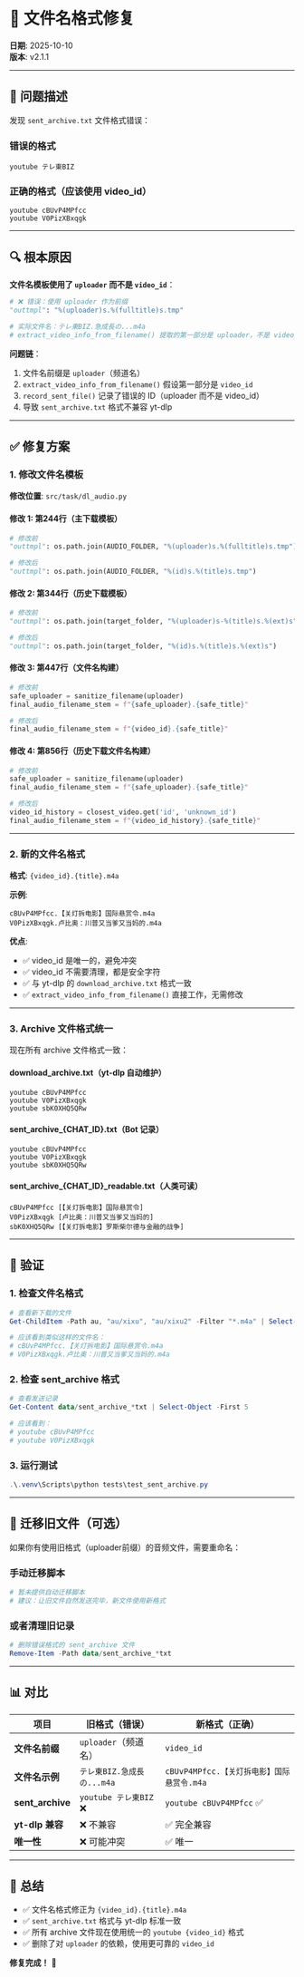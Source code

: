# 🔧 文件名格式修复

**日期**: 2025-10-10  
**版本**: v2.1.1

---

## 🐛 问题描述

发现 `sent_archive.txt` 文件格式错误：

### 错误的格式
```
youtube テレ東BIZ
```

### 正确的格式（应该使用 video_id）
```
youtube cBUvP4MPfcc
youtube V0PizXBxqgk
```

---

## 🔍 根本原因

**文件名模板使用了 `uploader` 而不是 `video_id`**：

```python
# ❌ 错误：使用 uploader 作为前缀
"outtmpl": "%(uploader)s.%(fulltitle)s.tmp"

# 实际文件名：テレ東BIZ.急成長の...m4a
# extract_video_info_from_filename() 提取的第一部分是 uploader，不是 video_id
```

**问题链**：
1. 文件名前缀是 `uploader`（频道名）
2. `extract_video_info_from_filename()` 假设第一部分是 `video_id`
3. `record_sent_file()` 记录了错误的 ID（uploader 而不是 video_id）
4. 导致 `sent_archive.txt` 格式不兼容 yt-dlp

---

## ✅ 修复方案

### 1. 修改文件名模板

**修改位置**: `src/task/dl_audio.py`

#### 修改 1: 第244行（主下载模板）
```python
# 修改前
"outtmpl": os.path.join(AUDIO_FOLDER, "%(uploader)s.%(fulltitle)s.tmp")

# 修改后
"outtmpl": os.path.join(AUDIO_FOLDER, "%(id)s.%(title)s.tmp")
```

#### 修改 2: 第344行（历史下载模板）
```python
# 修改前
"outtmpl": os.path.join(target_folder, "%(uploader)s-%(title)s.%(ext)s")

# 修改后
"outtmpl": os.path.join(target_folder, "%(id)s.%(title)s.%(ext)s")
```

#### 修改 3: 第447行（文件名构建）
```python
# 修改前
safe_uploader = sanitize_filename(uploader)
final_audio_filename_stem = f"{safe_uploader}.{safe_title}"

# 修改后
final_audio_filename_stem = f"{video_id}.{safe_title}"
```

#### 修改 4: 第856行（历史下载文件名构建）
```python
# 修改前
safe_uploader = sanitize_filename(uploader)
final_audio_filename_stem = f"{safe_uploader}.{safe_title}"

# 修改后
video_id_history = closest_video.get('id', 'unknown_id')
final_audio_filename_stem = f"{video_id_history}.{safe_title}"
```

---

### 2. 新的文件名格式

**格式**: `{video_id}.{title}.m4a`

**示例**:
```
cBUvP4MPfcc.【关灯拆电影】国际悬赏令.m4a
V0PizXBxqgk.卢比奥：川普又当爹又当妈的.m4a
```

**优点**:
- ✅ video_id 是唯一的，避免冲突
- ✅ video_id 不需要清理，都是安全字符
- ✅ 与 yt-dlp 的 `download_archive.txt` 格式一致
- ✅ `extract_video_info_from_filename()` 直接工作，无需修改

---

### 3. Archive 文件格式统一

现在所有 archive 文件格式一致：

#### download_archive.txt（yt-dlp 自动维护）
```
youtube cBUvP4MPfcc
youtube V0PizXBxqgk
youtube sbK0XHQ5QRw
```

#### sent_archive_{CHAT_ID}.txt（Bot 记录）
```
youtube cBUvP4MPfcc
youtube V0PizXBxqgk
youtube sbK0XHQ5QRw
```

#### sent_archive_{CHAT_ID}_readable.txt（人类可读）
```
cBUvP4MPfcc [【关灯拆电影】国际悬赏令]
V0PizXBxqgk [卢比奥：川普又当爹又当妈的]
sbK0XHQ5QRw [【关灯拆电影】罗斯柴尔德与金融的战争]
```

---

## 🧪 验证

### 1. 检查文件名格式
```powershell
# 查看新下载的文件
Get-ChildItem -Path au, "au/xixu", "au/xixu2" -Filter "*.m4a" | Select-Object -First 5 Name

# 应该看到类似这样的文件名：
# cBUvP4MPfcc.【关灯拆电影】国际悬赏令.m4a
# V0PizXBxqgk.卢比奥：川普又当爹又当妈的.m4a
```

### 2. 检查 sent_archive 格式
```powershell
# 查看发送记录
Get-Content data/sent_archive_*txt | Select-Object -First 5

# 应该看到：
# youtube cBUvP4MPfcc
# youtube V0PizXBxqgk
```

### 3. 运行测试
```powershell
.\.venv\Scripts\python tests\test_sent_archive.py
```

---

## 🔄 迁移旧文件（可选）

如果你有使用旧格式（uploader前缀）的音频文件，需要重命名：

### 手动迁移脚本
```powershell
# 暂未提供自动迁移脚本
# 建议：让旧文件自然发送完毕，新文件使用新格式
```

### 或者清理旧记录
```powershell
# 删除错误格式的 sent_archive 文件
Remove-Item -Path data/sent_archive_*txt
```

---

## 📊 对比

| 项目 | 旧格式（错误） | 新格式（正确） |
|-----|-------------|-------------|
| **文件名前缀** | `uploader`（频道名） | `video_id` |
| **文件名示例** | `テレ東BIZ.急成長の...m4a` | `cBUvP4MPfcc.【关灯拆电影】国际悬赏令.m4a` |
| **sent_archive** | `youtube テレ東BIZ` ❌ | `youtube cBUvP4MPfcc` ✅ |
| **yt-dlp 兼容** | ❌ 不兼容 | ✅ 完全兼容 |
| **唯一性** | ❌ 可能冲突 | ✅ 唯一 |

---

## 🎯 总结

- ✅ 文件名格式修正为 `{video_id}.{title}.m4a`
- ✅ `sent_archive.txt` 格式与 yt-dlp 标准一致
- ✅ 所有 archive 文件现在使用统一的 `youtube {video_id}` 格式
- ✅ 删除了对 `uploader` 的依赖，使用更可靠的 `video_id`

**修复完成！** 🎉

